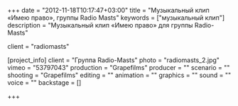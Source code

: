 +++
date = "2012-11-18T10:17:47+03:00"
title = "Музыкальный клип «Имею право», группы Radio Masts"
keywords = ["музыкальный клип"]
description = "Музыкальный клип «Имею право» для группы Radio-Masts"

client = "radiomasts"

[project_info]
    client = "Группа Radio-Masts"
    photo = "radiomasts_2.jpg"
    vimeo = "53797043"
    production = "Grapefilms"
    producer = ""
    scenario = ""
    shooting = "Grapefilms"
    editing = ""
    animation = ""
    graphics = ""
    sound = ""
    voice = ""
    backstage = []

+++
